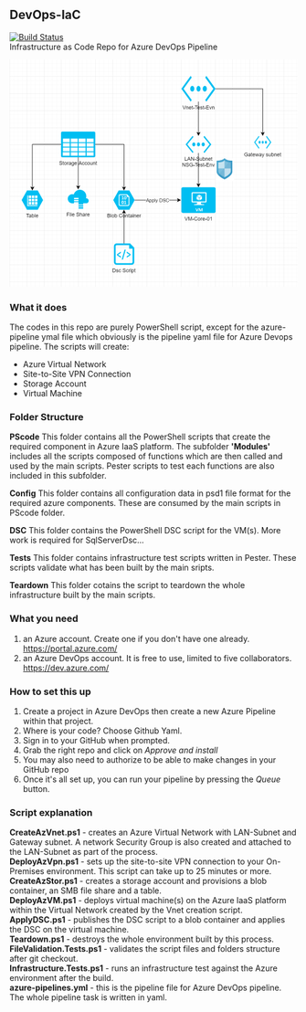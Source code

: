 ## DevOps-IaC  
[![Build Status](https://naweducation.visualstudio.com/AzureIaaS/_apis/build/status/nawawn.DevOps-IaC?branchName=master)](https://naweducation.visualstudio.com/AzureIaaS/_build/latest?definitionId=3&branchName=master)  
Infrastructure as Code Repo for Azure DevOps Pipeline 

![AzureNetworkDiagram](/images/DevOps-IaC.png)

### What it does 
The codes in this repo are purely PowerShell script, except for the azure-pipeline ymal file which obviously is the pipeline yaml file for Azure Devops pipeline. The scripts will create:
* Azure Virtual Network 
* Site-to-Site VPN Connection 
* Storage Account
* Virtual Machine 

### Folder Structure
__PScode__ This folder contains all the PowerShell scripts that create the required component in Azure IaaS platform. The subfolder **'Modules'** includes all the scripts composed of functions which are then called and used by the main scripts. Pester scripts to test each functions are also included in this subfolder.

__Config__ This folder contains all configuration data in psd1 file format for the required azure components. These are consumed by the main scripts in PScode folder.

__DSC__   This folder contains the PowerShell DSC script for the VM(s). More work is required for SqlServerDsc...

__Tests__ This folder contains infrastructure test scripts written in Pester. These scripts validate what has been built by the main sripts.

__Teardown__ This folder cotains the script to teardown the whole infrastructure built by the main scripts.

### What you need
1. an Azure account. Create one if you don't have one already. https://portal.azure.com/
2. an Azure DevOps account. It is free to use, limited to five collaborators. https://dev.azure.com/

### How to set this up
1. Create a project in Azure DevOps then create a new Azure Pipeline within that project.
2. Where is your code? Choose Github Yaml.
3. Sign in to your GitHub when prompted.
4. Grab the right repo and click on *Approve and install*
5. You may also need to authorize to be able to make changes in your GitHub repo
6. Once it's all set up, you can run your pipeline by pressing the *Queue* button. 

### Script explanation
**CreateAzVnet.ps1** - creates an Azure Virtual Network with LAN-Subnet and Gateway subnet. A network Security Group is also created and attached to the LAN-Subnet as part of the process.  
**DeployAzVpn.ps1**  - sets up the site-to-site VPN connection to your On-Premises environment. This script can take up to 25 minutes or more.  
**CreateAzStor.ps1** - creates a storage account and provisions a blob container, an SMB file share and a table.  
**DeployAzVM.ps1**   - deploys virtual machine(s) on the Azure IaaS platform within the Virtual Network created by the Vnet creation script.  
**ApplyDSC.ps1**     - publishes the DSC script to a blob container and applies the DSC on the virtual machine.  
**Teardown.ps1**     - destroys the whole environment built by this process.  
**FileValidation.Tests.ps1** - validates the script files and folders structure after git checkout.  
**Infrastructure.Tests.ps1** - runs an infrastructure test against the Azure environment after the build.  
**azure-pipelines.yml** - this is the pipeline file for Azure DevOps pipeline. The whole pipeline task is written in yaml.  

